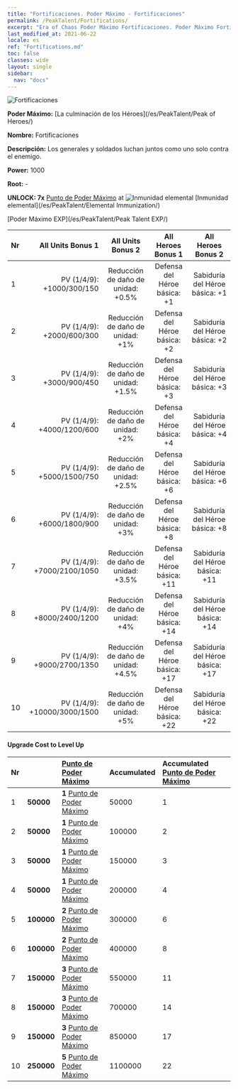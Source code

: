 ```yaml
---
title: "Fortificaciones. Poder Máximo - Fortificaciones"
permalink: /PeakTalent/Fortifications/
excerpt: "Era of Chaos Poder Máximo Fortificaciones. Poder Máximo Fortificaciones. Fortificaciones"
last_modified_at: 2021-06-22
locale: es
ref: "Fortifications.md"
toc: false
classes: wide
layout: single
sidebar:
  nav: "docs"
---
```


  ![Fortificaciones](/images/pt/talent_1009.png)

  **Poder Máximo:** [La culminación de los Héroes](/es/PeakTalent/Peak of Heroes/)

  **Nombre:** Fortificaciones

  **Descripción:** Los generales y soldados luchan juntos como uno solo contra el enemigo.

  **Power:** 1000

  **Root:** -

  **UNLOCK: 7x** [Punto de Poder Máximo](/ItemsES/con_934/) at ![Inmunidad elemental](/images/pt/talent_1004.png) [Inmunidad elemental](/es/PeakTalent/Elemental Immunization/)

  [Poder Máximo EXP](/es/PeakTalent/Peak Talent EXP/)

  | Nr | All Units Bonus 1 | All Units Bonus 2 | All Heroes Bonus 1 | All Heroes Bonus 2 |
  |:---|--------------:|:-------------:|:-------------:|:-------------:|
  | 1 | PV (1/4/9): +1000/300/150 | Reducción de daño de unidad: +0.5% | Defensa del Héroe básica: +1 | Sabiduría del Héroe básica: +1 |
  | 2 | PV (1/4/9): +2000/600/300 | Reducción de daño de unidad: +1% | Defensa del Héroe básica: +2 | Sabiduría del Héroe básica: +2 |
  | 3 | PV (1/4/9): +3000/900/450 | Reducción de daño de unidad: +1.5% | Defensa del Héroe básica: +3 | Sabiduría del Héroe básica: +3 |
  | 4 | PV (1/4/9): +4000/1200/600 | Reducción de daño de unidad: +2% | Defensa del Héroe básica: +4 | Sabiduría del Héroe básica: +4 |
  | 5 | PV (1/4/9): +5000/1500/750 | Reducción de daño de unidad: +2.5% | Defensa del Héroe básica: +6 | Sabiduría del Héroe básica: +6 |
  | 6 | PV (1/4/9): +6000/1800/900 | Reducción de daño de unidad: +3% | Defensa del Héroe básica: +8 | Sabiduría del Héroe básica: +8 |
  | 7 | PV (1/4/9): +7000/2100/1050 | Reducción de daño de unidad: +3.5% | Defensa del Héroe básica: +11 | Sabiduría del Héroe básica: +11 |
  | 8 | PV (1/4/9): +8000/2400/1200 | Reducción de daño de unidad: +4% | Defensa del Héroe básica: +14 | Sabiduría del Héroe básica: +14 |
  | 9 | PV (1/4/9): +9000/2700/1350 | Reducción de daño de unidad: +4.5% | Defensa del Héroe básica: +17 | Sabiduría del Héroe básica: +17 |
  | 10 | PV (1/4/9): +10000/3000/1500 | Reducción de daño de unidad: +5% | Defensa del Héroe básica: +22 | Sabiduría del Héroe básica: +22 |


#### Upgrade Cost to Level Up

  | Nr | <i class="fas fa-coins"/> | [Punto de Poder Máximo](/ItemsES/con_934/) | Accumulated <i class="fas fa-coins"/> | Accumulated [Punto de Poder Máximo](/ItemsES/con_934/) |
  |:---|:--------------|:-------------|:-------------|:-------------|
  | 1 | **50000** | **1** [Punto de Poder Máximo](/ItemsES/con_934/) | 50000 | 1 |
  | 2 | **50000** | **1** [Punto de Poder Máximo](/ItemsES/con_934/) | 100000 | 2 |
  | 3 | **50000** | **1** [Punto de Poder Máximo](/ItemsES/con_934/) | 150000 | 3 |
  | 4 | **50000** | **1** [Punto de Poder Máximo](/ItemsES/con_934/) | 200000 | 4 |
  | 5 | **100000** | **2** [Punto de Poder Máximo](/ItemsES/con_934/) | 300000 | 6 |
  | 6 | **100000** | **2** [Punto de Poder Máximo](/ItemsES/con_934/) | 400000 | 8 |
  | 7 | **150000** | **3** [Punto de Poder Máximo](/ItemsES/con_934/) | 550000 | 11 |
  | 8 | **150000** | **3** [Punto de Poder Máximo](/ItemsES/con_934/) | 700000 | 14 |
  | 9 | **150000** | **3** [Punto de Poder Máximo](/ItemsES/con_934/) | 850000 | 17 |
  | 10 | **250000** | **5** [Punto de Poder Máximo](/ItemsES/con_934/) | 1100000 | 22 |
